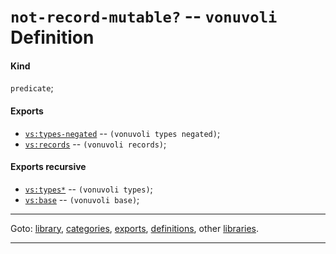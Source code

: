 

<a id='definition__vonuvoli__not-record-mutable_3f'></a>

# `not-record-mutable?` -- `vonuvoli` Definition


<a id='definition__vonuvoli__not-record-mutable_3f__kind'></a>

#### Kind

`predicate`;


<a id='definition__vonuvoli__not-record-mutable_3f__exports'></a>

#### Exports

 * [`vs:types-negated`](../../vonuvoli/exports/vs_3a_types-negated.md#export__vonuvoli__vs_3a_types-negated) -- `(vonuvoli types negated)`;
 * [`vs:records`](../../vonuvoli/exports/vs_3a_records.md#export__vonuvoli__vs_3a_records) -- `(vonuvoli records)`;


<a id='definition__vonuvoli__not-record-mutable_3f__exports-recursive'></a>

#### Exports recursive

 * [`vs:types*`](../../vonuvoli/exports/vs_3a_types_2a.md#export__vonuvoli__vs_3a_types_2a) -- `(vonuvoli types)`;
 * [`vs:base`](../../vonuvoli/exports/vs_3a_base.md#export__vonuvoli__vs_3a_base) -- `(vonuvoli base)`;

----

Goto: [library](../../vonuvoli/_index.md#library__vonuvoli), [categories](../../vonuvoli/categories/_index.md#toc__vonuvoli__categories), [exports](../../vonuvoli/exports/_index.md#toc__vonuvoli__exports), [definitions](../../vonuvoli/definitions/_index.md#toc__vonuvoli__definitions), other [libraries](../../_libraries.md#toc__libraries).

----

